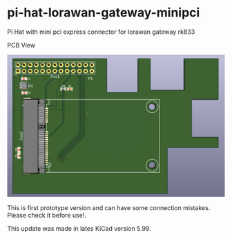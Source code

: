 # pi-hat-lorawan-gateway-minipci
Pi Hat with mini pci express connector for lorawan gateway rk833

PCB View

![PCB_3D](pi-hat-lorawan-gateway-3d.png)

This is first prototype version and can have some connection mistakes. Please check it before use!.

This update was made in lates KiCad version 5.99.
